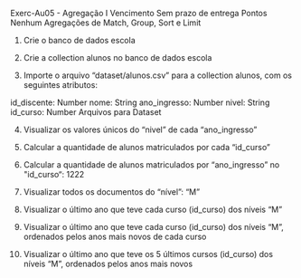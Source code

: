 Exerc-Au05 - Agregação I
Vencimento Sem prazo de entrega Pontos Nenhum
Agregações de Match, Group, Sort e Limit

 

1. Crie o banco de dados escola


2. Crie a collection alunos no banco de dados escola

3. Importe o arquivo “dataset/alunos.csv” para a collection alunos, com os seguintes atributos:

id_discente: Number
nome: String
ano_ingresso: Number
nivel: String
id_curso: Number
Arquivos para Dataset

4. Visualizar os valores únicos do “nivel” de cada “ano_ingresso”

5. Calcular a quantidade de alunos matriculados por cada “id_curso”

6. Calcular a quantidade de alunos matriculados por “ano_ingresso” no "id_curso“: 1222

7. Visualizar todos os documentos do “nível”: “M”

8. Visualizar o último ano que teve cada curso (id_curso) dos níveis “M”

9. Visualizar o último ano que teve cada curso (id_curso) dos níveis “M”, ordenados pelos anos mais novos de cada curso

10. Visualizar o último ano que teve os 5 últimos cursos (id_curso) dos níveis “M”, ordenados pelos anos mais novos

 